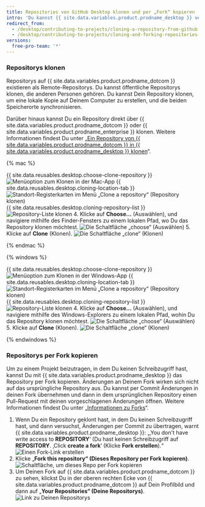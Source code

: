 ```yaml
---
title: Repositories von GitHub Desktop klonen und per „Fork“ kopieren
intro: 'Du kannst {{ site.data.variables.product.prodname_desktop }} verwenden, um Repositorys von {{ site.data.variables.product.prodname_dotcom }} zu klonen und per Fork zu kopieren.'
redirect_from:
  - /desktop/contributing-to-projects/cloning-a-repository-from-github-desktop
  - /desktop/contributing-to-projects/cloning-and-forking-repositories-from-github-desktop
versions:
  free-pro-team: '*'
---
```


### Repositorys klonen
Repositorys auf {{ site.data.variables.product.prodname_dotcom }} existieren als Remote-Repositorys.  Du kannst öffentliche Repositorys klonen, die anderen Personen gehören. Du kannst Dein Repository klonen, um eine lokale Kopie auf Deinem Computer zu erstellen, und die beiden Speicherorte synchronisieren.

Darüber hinaus kannst Du ein Repository direkt über {{ site.data.variables.product.prodname_dotcom }} oder {{ site.data.variables.product.prodname_enterprise }} klonen. Weitere Informationen findest Du unter „[Ein Repository von {{ site.data.variables.product.prodname_dotcom }} in {{ site.data.variables.product.prodname_desktop }} klonen](/desktop/guides/contributing-to-projects/cloning-a-repository-from-github-to-github-desktop/)“.

{% mac %}

{{ site.data.reusables.desktop.choose-clone-repository }}
  ![Menüoption zum Klonen in der Mac-App](/assets/images/help/desktop/clone-file-menu-mac.png)
{{ site.data.reusables.desktop.cloning-location-tab }}
  ![Standort-Registerkarten im Menü „Clone a repository“ (Repository klonen)](/assets/images/help/desktop/choose-repository-location-mac.png)
{{ site.data.reusables.desktop.cloning-repository-list }}  
![Repository-Liste klonen](/assets/images/help/desktop/clone-a-repository-list-mac.png)
4. Klicke auf **Choose...** (Auswählen), und navigiere mithilfe des Finder-Fensters zu einem lokalen Pfad, wo Du das Repository klonen möchtest. ![Die Schaltfläche „choose“ (Auswählen)](/assets/images/help/desktop/clone-choose-button-mac.png)
5. Klicke auf **Clone** (Klonen). ![Die Schaltfläche „clone“ (Klonen)](/assets/images/help/desktop/clone-button-mac.png)

{% endmac %}

{% windows %}

{{ site.data.reusables.desktop.choose-clone-repository }}
  ![Menüoption zum Klonen in der Windows-App](/assets/images/help/desktop/clone-file-menu-windows.png)
{{ site.data.reusables.desktop.cloning-location-tab }}
  ![Standort-Registerkarten im Menü „Clone a repository“ (Repository klonen)](/assets/images/help/desktop/choose-repository-location-win.png)
{{ site.data.reusables.desktop.cloning-repository-list }}     
![Repository-Liste klonen](/assets/images/help/desktop/clone-a-repository-list-win.png)
4. Klicke auf **Choose...** (Auswählen), und navigiere mithilfe des Windows-Explorers zu einem lokalen Pfad, wohin Du das Repository klonen möchtest. ![Die Schaltfläche „choose“ (Auswählen)](/assets/images/help/desktop/clone-choose-button-win.png)
5. Klicke auf **Clone** (Klonen). ![Die Schaltfläche „clone“ (Klonen)](/assets/images/help/desktop/clone-button-win.png)

{% endwindows %}

### Repositorys per Fork kopieren
Um zu einem Projekt beizutragen, in dem Du keinen Schreibzugriff hast, kannst Du mit {{ site.data.variables.product.prodname_desktop }} das Repository per Fork kopieren. Änderungen an Deinem Fork wirken sich nicht auf das ursprüngliche Repository aus. Du kannst per Commit Änderungen in deinen Fork übernehmen und dann in dem ursprünglichen Repository einen Pull-Request mit deinen vorgeschlagenen Änderungen öffnen. Weitere Informationen findest Du unter „[Informationen zu Forks](/github/collaborating-with-issues-and-pull-requests/about-forks)“.

1. Wenn Du ein Repository geklont hast, in dem Du keinen Schreibzugriff hast, und dann versuchst, Änderungen per Commit zu übertragen, warnt {{ site.data.variables.product.prodname_desktop }}: „‚You don't have write access to **REPOSITORY**‘ (Du hast keinen Schreibzugriff auf **REPOSITORY**. ‚Click **create a fork**‘ (Klicke **Fork erstellen**).“ ![Einen Fork-Link erstellen](/assets/images/help/desktop/create-a-fork.png)
3. Klicke „**Fork this repository“ (Dieses Repository per Fork kopieren)**. ![Schaltfläche, um dieses Repo per Fork kopieren](/assets/images/help/desktop/fork-this-repo-button.png)
4. Um Deinen Fork auf {{ site.data.variables.product.prodname_dotcom }} zu sehen, klickst Du in der oberen rechten Ecke von {{ site.data.variables.product.prodname_dotcom }} auf Dein Profilbild und dann auf „**Your Repositories“ (Deine Repositorys)**. ![Link zu Deinen Repositorys](/assets/images/help/profile/your-repositories.png)
